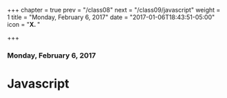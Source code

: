 +++
chapter = true
prev = "/class08"
next = "/class09/javascript"
weight = 1
title = "Monday, February 6, 2017"
date = "2017-01-06T18:43:51-05:00"
icon = "<b>X. </b>"

+++

### Monday, February 6, 2017

# Javascript

